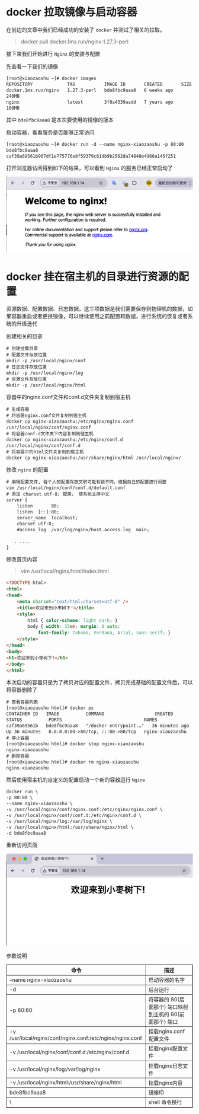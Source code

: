 
# docker 拉取镜像与启动容器
在前边的文章中我们已经成功的安装了 `docker` 并测试了相关的拉取。

> docker pull docker.1ms.run/nginx:1.27.3-perl

接下来我们开始进行 `Nginx` 的安装与配置

先查看一下我们的镜像

```shell
[root@xiaozaoshu ~]# docker images
REPOSITORY             TAG           IMAGE ID       CREATED       SIZE
docker.1ms.run/nginx   1.27.3-perl   bde8fbc9aaa8   6 weeks ago   240MB
nginx                  latest        3f8a4339aadd   7 years ago   108MB
```
其中 `bde8fbc9aaa8` 是本次要使用的镜像的版本

启动容器，看看服务是否能够正常访问
```shell
[root@xiaozaoshu ~]# docker run -d --name nginx-xiaozaoshu -p 80:80 bde8fbc9aaa8
caf39a69561b967df1e775776e8f59379c61db9b2562da74840e4960a145f251
```

打开浏览器访问得到如下的结果，可以看到 `Nginx` 的服务已经正常启动了

![666394996190101511.png](../images/666394996190101511.png)

# docker 挂在宿主机的目录进行资源的配置
资源数据、配置数据、日志数据，这三项数据是我们需要保存到物理机的数据，如果容器重启或者更换镜像，可以继续使用之前配置和数据，进行系统的恢复或者系统的升级迭代

创建相关的目录
```shell
# 创建挂载目录
# 配置文件存放位置
mkdir -p /usr/local/nginx/conf
# 日志文件存放位置
mkdir -p /usr/local/nginx/log
# 资源文件存放位置
mkdir -p /usr/local/nginx/html
```

容器中的nginx.conf文件和conf.d文件夹复制到宿主机

```shell
# 生成容器
# 将容器nginx.conf文件复制到宿主机
docker cp nginx-xiaozaoshu:/etc/nginx/nginx.conf /usr/local/nginx/conf/nginx.conf
# 将容器conf.d文件夹下内容复制到宿主机
docker cp nginx-xiaozaoshu:/etc/nginx/conf.d /usr/local/nginx/conf/conf.d
# 将容器中的html文件夹复制到宿主机
docker cp nginx-xiaozaoshu:/usr/share/nginx/html /usr/local/nginx/
```

修改 `nginx` 的配置
```textmate
# 编辑配置文件, 每个人的配置存放文职可能有锁不同，根据自己的配置进行调整
vim /usr/local/nginx/conf/conf.d/default.conf
# 添加 charset utf-8; 配置， 使系统支持中文
server {
    listen       80;
    listen  [::]:80;
    server_name  localhost;
    charset utf-8;
    #access_log  /var/log/nginx/host.access.log  main;

   ......
}
```

修改首页内容
> vim /usr/local/nginx/html/index.html
```html
<!DOCTYPE html>
<html>
<head>
    <meta charset="text/html;charset=utf-8" />
    <title>欢迎来到小枣树下!</title>
    <style>
        html { color-scheme: light dark; }
        body { width: 35em; margin: 0 auto;
            font-family: Tahoma, Verdana, Arial, sans-serif; }
    </style>
</head>
<body>
<h1>欢迎来到小枣树下!</h1>
</body>
</html>
```

本次启动的容器只是为了拷贝对应的配置文件，拷贝完成基础的配置文件后，可以将容器删除了

```shell
# 查看容器列表
[root@xiaozaoshu html]# docker ps
CONTAINER ID   IMAGE          COMMAND                   CREATED          STATUS          PORTS                               NAMES
caf39a69561b   bde8fbc9aaa8   "/docker-entrypoint.…"   36 minutes ago   Up 36 minutes   0.0.0.0:80->80/tcp, :::80->80/tcp   nginx-xiaozaoshu
# 停止容器
[root@xiaozaoshu html]# docker stop nginx-xiaozaoshu
nginx-xiaozaoshu
# 删除容器
[root@xiaozaoshu html]# docker rm nginx-xiaozaoshu
nginx-xiaozaoshu
```

然后使用宿主机的自定义的配置启动一个新的容器运行 `Nginx`

```shell
docker run \
-p 80:80 \
--name nginx-xiaozaoshu \
-v /usr/local/nginx/conf/nginx.conf:/etc/nginx/nginx.conf \
-v /usr/local/nginx/conf/conf.d:/etc/nginx/conf.d \
-v /usr/local/nginx/log:/var/log/nginx \
-v /usr/local/nginx/html:/usr/share/nginx/html \
-d bde8fbc9aaa8
```
重新访问页面

![666401343241482250.png](../images/666401343241482250.png)

参数说明

<table align="center" border="1" cellpadding="1" cellspacing="1">
	<thead>
		<tr>
			<th>命令</th>
			<th>描述</th>
		</tr>
	</thead>
	<tbody>
		<tr>
			<td>–name nginx-xiaozaoshu</td>
			<td>启动容器的名字</td>
		</tr>
		<tr>
			<td>-d</td>
			<td>后台运行</td>
		</tr>
		<tr>
			<td>-p 80:80</td>
			<td>将容器的 80(后面那个) 端口映射到主机的 80(前面那个) 端口</td>
		</tr>
		<tr>
			<td>-v /usr/local/nginx/conf/nginx.conf:/etc/nginx/nginx.conf</td>
			<td>挂载nginx.conf配置文件</td>
		</tr>
		<tr>
			<td>-v /usr/local/nginx/conf/conf.d:/etc/nginx/conf.d</td>
			<td>挂载nginx配置文件</td>
		</tr>
		<tr>
			<td>-v /usr/local/nginx/log:/var/log/nginx</td>
			<td>挂载nginx日志文件</td>
		</tr>
		<tr>
			<td>-v /usr/local/nginx/html:/usr/share/nginx/html</td>
			<td>挂载nginx内容</td>
		</tr>
		<tr>
			<td>bde8fbc9aaa8</td>
			<td>镜像ID</td>
		</tr>
		<tr>
			<td>\</td>
			<td>shell 命令换行</td>
		</tr>
	</tbody>
</table>